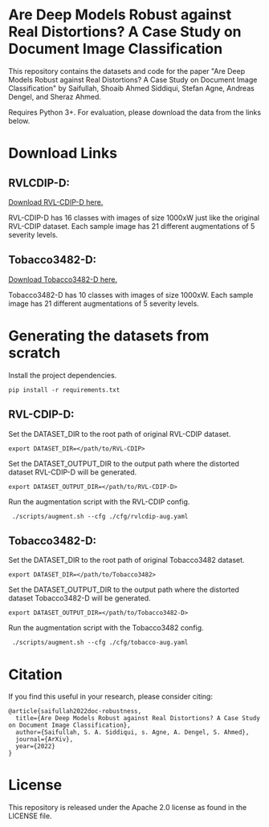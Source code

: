 # Are Deep Models Robust against Real Distortions? A Case Study on Document Image Classification
This repository contains the datasets and code for the paper "Are Deep Models Robust against Real Distortions? A Case Study on Document Image Classification" by Saifullah, Shoaib Ahmed Siddiqui, Stefan Agne, Andreas Dengel, and Sheraz Ahmed.

Requires Python 3+. For evaluation, please download the data from the links below.

# Download Links
## RVLCDIP-D:
[Download RVL-CDIP-D here.](link)

RVL-CDIP-D has 16 classes with images of size 1000xW just like the original RVL-CDIP dataset. Each sample image has 21 different augmentations of 5 severity levels.

## Tobacco3482-D:
[Download Tobacco3482-D here.](link)

Tobacco3482-D has 10 classes with images of size 1000xW. Each sample image has 21 different augmentations of 5 severity levels.


# Generating the datasets from scratch
Install the project dependencies.
```
pip install -r requirements.txt
```

## RVL-CDIP-D:
Set the DATASET_DIR to the root path of original RVL-CDIP dataset. 
```
export DATASET_DIR=</path/to/RVL-CDIP>
```
Set the DATASET_OUTPUT_DIR to the output path where the distorted dataset RVL-CDIP-D will be generated.
```
export DATASET_OUTPUT_DIR=</path/to/RVL-CDIP-D>
```
Run the augmentation script with the RVL-CDIP config.
```
 ./scripts/augment.sh --cfg ./cfg/rvlcdip-aug.yaml
```
## Tobacco3482-D:
Set the DATASET_DIR to the root path of original Tobacco3482 dataset. 
```
export DATASET_DIR=</path/to/Tobacco3482>
```

Set the DATASET_OUTPUT_DIR to the output path where the distorted dataset Tobacco3482-D will be generated. 
```
export DATASET_OUTPUT_DIR=</path/to/Tobacco3482-D>
```

Run the augmentation script with the Tobacco3482 config.
```
 ./scripts/augment.sh --cfg ./cfg/tobacco-aug.yaml
```

# Citation
If you find this useful in your research, please consider citing:
```
@article{saifullah2022doc-robustness,
  title={Are Deep Models Robust against Real Distortions? A Case Study on Document Image Classification},
  author={Saifullah, S. A. Siddiqui, s. Agne, A. Dengel, S. Ahmed},
  journal={ArXiv},
  year={2022}
}
```

# License
This repository is released under the Apache 2.0 license as found in the LICENSE file.
